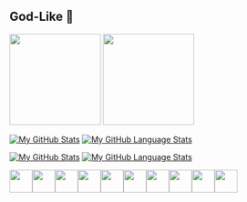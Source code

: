 <!--
**God-Like-is-like-me/God-Like-is-like-me** is a ✨ _special_ ✨ repository because its `README.md` (this file) appears on your GitHub profile.

Here are some ideas to get you started:

- 🔭 I’m currently working on ...
- 🌱 I’m currently learning ...
- 👯 I’m looking to collaborate on ...
- 🤔 I’m looking for help with ...
- 💬 Ask me about ...
- 📫 How to reach me: ...
- 😄 Pronouns: ...
- ⚡ Fun fact: ...
-->

## God-Like 👋


<div>	
<img height="160em" src=https://github-readme-stats.vercel.app/api?username=God-Like-is-like-me&show_icons=true&theme=tokyonight/>
<img height="160em" src=https://github-readme-stats.vercel.app/api/top-langs/?username=God-Like-is-like-me&show_icons=true&layout=compact&theme=tokyonight/>
</div>
	
[![My GitHub Stats](https://github-readme-stats.vercel.app/api/?username=God-Like-is-like-me&count_private=true&layout=compact&theme=tokyonight&showicons=true)]()
[![My GitHub Language Stats](https://github-readme-stats.vercel.app/api/top-langs/?username=God-Like-is-like-me&langs_count=5&layout=compact&theme=tokyonight)]()	
	
	
[![My GitHub Stats](https://github-readme-stats.vercel.app/api/?username=God-Like-is-like-me&count_private=true&theme=tokyonight&showicons=true)]()
[![My GitHub Language Stats](https://github-readme-stats.vercel.app/api/top-langs/?username=God-Like-is-like-me&langs_count=5&theme=tokyonight)]()

	


<div style="display: flex"><br>
    <img width="40" src="https://cdn.jsdelivr.net/gh/devicons/devicon/icons/javascript/javascript-plain.svg" />
    <img width="40" src="https://cdn.jsdelivr.net/gh/devicons/devicon/icons/html5/html5-plain.svg"/>
    <img width="40" src="https://cdn.jsdelivr.net/gh/devicons/devicon/icons/css3/css3-plain.svg" />
    <img width="40" src="https://cdn.jsdelivr.net/gh/devicons/devicon/icons/react/react-original.svg" />
    <img width="40" src="https://cdn.jsdelivr.net/gh/devicons/devicon/icons/nodejs/nodejs-original.svg" />
    <img width="40" src="https://cdn.jsdelivr.net/gh/devicons/devicon/icons/mysql/mysql-original.svg" />
    <img width="40" src="https://cdn.jsdelivr.net/gh/devicons/devicon/icons/mongodb/mongodb-original.svg" />
    <img width="40" src="https://cdn.jsdelivr.net/gh/devicons/devicon/icons/express/express-original.svg" />
    <img width="40" src="https://cdn.jsdelivr.net/gh/devicons/devicon/icons/sequelize/sequelize-original.svg" /> 
    <img width="40" src="https://cdn.jsdelivr.net/gh/devicons/devicon/icons/jira/jira-original.svg"/>  
</div>


<br>

